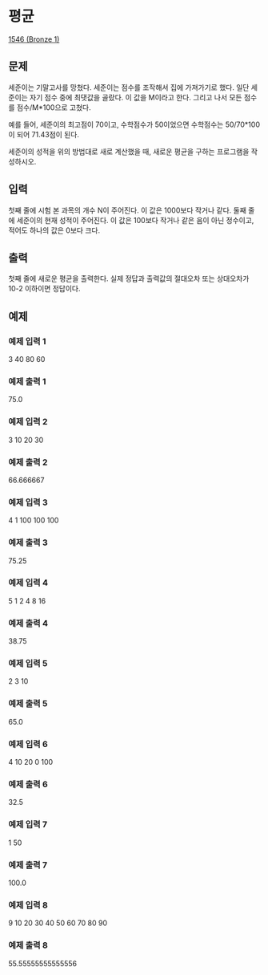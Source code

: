 # 평균

[1546 (Bronze 1)](https://www.acmicpc.net/problem/1546)

## 문제

세준이는 기말고사를 망쳤다. 세준이는 점수를 조작해서 집에 가져가기로 했다. 일단 세준이는 자기 점수 중에 최댓값을 골랐다. 이 값을 M이라고 한다. 그리고 나서 모든 점수를 점수/M\*100으로 고쳤다.

예를 들어, 세준이의 최고점이 70이고, 수학점수가 50이었으면 수학점수는 50/70\*100이 되어 71.43점이 된다.

세준이의 성적을 위의 방법대로 새로 계산했을 때, 새로운 평균을 구하는 프로그램을 작성하시오.

## 입력

첫째 줄에 시험 본 과목의 개수 N이 주어진다. 이 값은 1000보다 작거나 같다. 둘째 줄에 세준이의 현재 성적이 주어진다. 이 값은 100보다 작거나 같은 음이 아닌 정수이고, 적어도 하나의 값은 0보다 크다.

## 출력

첫째 줄에 새로운 평균을 출력한다. 실제 정답과 출력값의 절대오차 또는 상대오차가 10-2 이하이면 정답이다.

## 예제

### 예제 입력 1

3
40 80 60

### 예제 출력 1

75.0

### 예제 입력 2

3
10 20 30

### 예제 출력 2

66.666667

### 예제 입력 3

4
1 100 100 100

### 예제 출력 3

75.25

### 예제 입력 4

5
1 2 4 8 16

### 예제 출력 4

38.75

### 예제 입력 5

2
3 10

### 예제 출력 5

65.0

### 예제 입력 6

4
10 20 0 100

### 예제 출력 6

32.5

### 예제 입력 7

1
50

### 예제 출력 7

100.0

### 예제 입력 8

9
10 20 30 40 50 60 70 80 90

### 예제 출력 8

55.55555555555556
